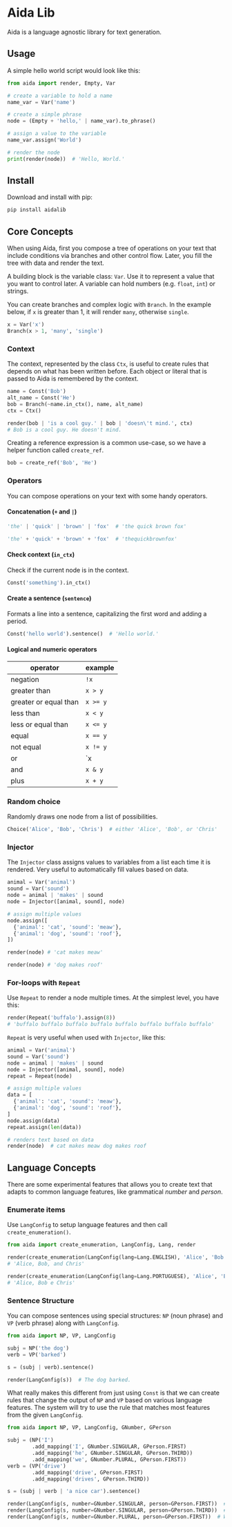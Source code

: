 # Aida Lib

Aida is a language agnostic library for text generation.

## Usage

A simple hello world script would look like this:

```Python
from aida import render, Empty, Var

# create a variable to hold a name
name_var = Var('name')

# create a simple phrase
node = (Empty + 'hello,' | name_var).to_phrase()

# assign a value to the variable
name_var.assign('World')

# render the node
print(render(node))  # 'Hello, World.'
```

## Install

Download and install with pip:

```bash
pip install aidalib
```

## Core Concepts

When using Aida, first you compose a tree of operations on your text that include conditions via branches and other control flow. Later, you fill the tree with data and render the text.

A building block is the variable class: `Var`. Use it to represent a value that you want to control later. A variable can hold numbers (e.g. `float`, `int`) or strings.

You can create branches and complex logic with `Branch`. In the example below, if `x` is greater than 1, it will render `many`, otherwise `single`.

```Python
x = Var('x')
Branch(x > 1, 'many', 'single')
```

### Context

The context, represented by the class `Ctx`, is useful to create rules that depends on what has been written before. Each object or literal that is passed to Aida is remembered by the context.

```Python
name = Const('Bob')
alt_name = Const('He')
bob = Branch(~name.in_ctx(), name, alt_name)
ctx = Ctx()

render(bob | 'is a cool guy.' | bob | 'doesn\'t mind.', ctx)
# Bob is a cool guy. He doesn't mind.
```

Creating a reference expression is a common use-case, so we have a helper function called `create_ref`.

```Python
bob = create_ref('Bob', 'He')
```

### Operators

You can compose operations on your text with some handy operators.

#### Concatenation (`+` and `|`)

```Python
'the' | 'quick' | 'brown' | 'fox'  # 'the quick brown fox'

'the' + 'quick' + 'brown' + 'fox'  # 'thequickbrownfox'
```

#### Check context (`in_ctx`)

Check if the current node is in the context.

```Python
Const('something').in_ctx()
```

#### Create a sentence (`sentence`)

Formats a line into a sentence, capitalizing the first word and adding a period.

```Python
Const('hello world').sentence()  # 'Hello world.'
```

#### Logical and numeric operators

| operator              | example  |
| --------------------- | -------- |
| negation              | `!x`     |
| greater than          | `x > y`  |
| greater or equal than | `x >= y` |
| less than             | `x < y`  |
| less or equal than    | `x <= y` |
| equal                 | `x == y` |
| not equal             | `x != y` |
| or                    | `x | y`  |
| and                   | `x & y`  |
| plus                  | `x + y`  |

### Random choice

Randomly draws one node from a list of possibilities.

```Python
Choice('Alice', 'Bob', 'Chris')  # either 'Alice', 'Bob', or 'Chris'
```

### Injector

The `Injector` class assigns values to variables from a list each time it is rendered. Very useful to automatically fill values based on data.

```Python
animal = Var('animal')
sound = Var('sound')
node = animal | 'makes' | sound
node = Injector([animal, sound], node)

# assign multiple values
node.assign([
  {'animal': 'cat', 'sound': 'meaw'},
  {'animal': 'dog', 'sound': 'roof'},
])

render(node) # 'cat makes meaw'

render(node) # 'dog makes roof'
```

### For-loops with `Repeat`

Use `Repeat` to render a node multiple times. At the simplest level, you have this:

```Python
render(Repeat('buffalo').assign(8))
# 'buffalo buffalo buffalo buffalo buffalo buffalo buffalo buffalo'
```

`Repeat` is very useful when used with `Injector`, like this:

```Python
animal = Var('animal')
sound = Var('sound')
node = animal | 'makes' | sound
node = Injector([animal, sound], node)
repeat = Repeat(node)

# assign multiple values
data = [
  {'animal': 'cat', 'sound': 'meaw'},
  {'animal': 'dog', 'sound': 'roof'},
]
node.assign(data)
repeat.assign(len(data))

# renders text based on data
render(node)  # cat makes meaw dog makes roof
```

## Language Concepts

There are some experimental features that allows you to create text that adapts to common language features, like grammatical _number_ and _person_.

### Enumerate items

Use `LangConfig` to setup language features and then call `create_enumeration()`.

```Python
from aida import create_enumeration, LangConfig, Lang, render

render(create_enumeration(LangConfig(lang=Lang.ENGLISH), 'Alice', 'Bob', 'Chris'))
# 'Alice, Bob, and Chris'

render(create_enumeration(LangConfig(lang=Lang.PORTUGUESE), 'Alice', 'Bob', 'Chris'))
# 'Alice, Bob e Chris'
```

### Sentence Structure

You can compose sentences using special structures: `NP` (noun phrase) and `VP` (verb phrase) along with `LangConfig`.

```Python
from aida import NP, VP, LangConfig

subj = NP('the dog')
verb = VP('barked')

s = (subj | verb).sentence()

render(LangConfig(s))  # The dog barked.
```

What really makes this different from just using `Const` is that we can create rules that change the output of `NP` and `VP` based on various language features. The system will try to use the rule that matches most features from the given `LangConfig`.

```Python
from aida import NP, VP, LangConfig, GNumber, GPerson

subj = (NP('I')
        .add_mapping('I', GNumber.SINGULAR, GPerson.FIRST)
        .add_mapping('he', GNumber.SINGULAR, GPerson.THIRD))
        .add_mapping('we', GNumber.PLURAL, GPerson.FIRST))
verb = (VP('drive')
        .add_mapping('drive', GPerson.FIRST)
        .add_mapping('drives', GPerson.THIRD))

s = (subj | verb | 'a nice car').sentence()

render(LangConfig(s, number=GNumber.SINGULAR, person=GPerson.FIRST))  # I drive a nice car.
render(LangConfig(s, number=GNumber.SINGULAR, person=GPerson.THIRD))  # He drives a nice car.
render(LangConfig(s, number=GNumber.PLURAL, person=GPerson.FIRST))  # We drive a nice car.
```
